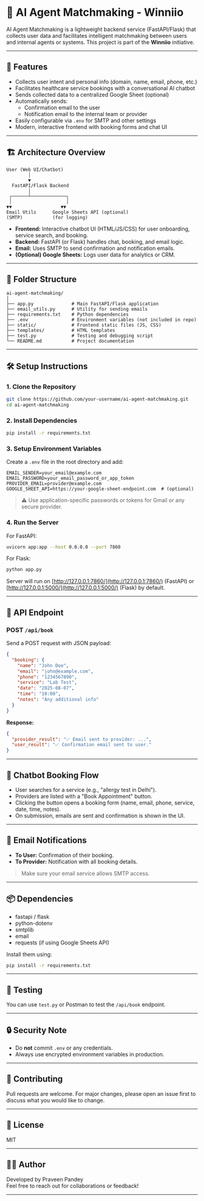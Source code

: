 # 🤖 AI Agent Matchmaking - Winniio

AI Agent Matchmaking is a lightweight backend service (FastAPI/Flask) that collects user data and facilitates intelligent matchmaking between users and internal agents or systems. This project is part of the **Winniio** initiative.

---

## 🚀 Features

- Collects user intent and personal info (domain, name, email, phone, etc.)
- Facilitates healthcare service bookings with a conversational AI chatbot
- Sends collected data to a centralized Google Sheet (optional)
- Automatically sends:
  - Confirmation email to the user
  - Notification email to the internal team or provider
- Easily configurable via `.env` for SMTP and other settings
- Modern, interactive frontend with booking forms and chat UI

---

## 🏗️ Architecture Overview

```
User (Web UI/Chatbot)
        │
        ▼
  FastAPI/Flask Backend
        │
 ┌──────┴─────────────┐
 │                    │
▼▼                  ▼▼
Email Utils      Google Sheets API (optional)
(SMTP)           (for logging)
```

- **Frontend:** Interactive chatbot UI (HTML/JS/CSS) for user onboarding, service search, and booking.
- **Backend:** FastAPI (or Flask) handles chat, booking, and email logic.
- **Email:** Uses SMTP to send confirmation and notification emails.
- **(Optional) Google Sheets:** Logs user data for analytics or CRM.

---

## 📂 Folder Structure

```
ai-agent-matchmaking/
│
├── app.py              # Main FastAPI/Flask application
├── email_utils.py      # Utility for sending emails
├── requirements.txt    # Python dependencies
├── .env                # Environment variables (not included in repo)
├── static/             # Frontend static files (JS, CSS)
├── templates/          # HTML templates
├── test.py             # Testing and debugging script
└── README.md           # Project documentation
```

---

## 🛠️ Setup Instructions

### 1. Clone the Repository
```bash
git clone https://github.com/your-username/ai-agent-matchmaking.git
cd ai-agent-matchmaking
```

### 2. Install Dependencies
```bash
pip install -r requirements.txt
```

### 3. Setup Environment Variables
Create a `.env` file in the root directory and add:
```env
EMAIL_SENDER=your_email@example.com
EMAIL_PASSWORD=your_email_password_or_app_token
PROVIDER_EMAIL=provider@example.com
GOOGLE_SHEET_API=https://your-google-sheet-endpoint.com  # (optional)
```
> ⚠️ Use application-specific passwords or tokens for Gmail or any secure provider.

### 4. Run the Server
For FastAPI:
```bash
uvicorn app:app --host 0.0.0.0 --port 7860
```
For Flask:
```bash
python app.py
```
Server will run on [http://127.0.0.1:7860/](http://127.0.0.1:7860/) (FastAPI) or [http://127.0.0.1:5000/](http://127.0.0.1:5000/) (Flask) by default.

---

## 📩 API Endpoint

### POST `/api/book`
Send a POST request with JSON payload:
```json
{
  "booking": {
    "name": "John Doe",
    "email": "john@example.com",
    "phone": "1234567890",
    "service": "Lab Test",
    "date": "2025-08-07",
    "time": "10:00",
    "notes": "Any additional info"
  }
}
```
**Response:**
```json
{
  "provider_result": "✅ Email sent to provider: ...",
  "user_result": "✅ Confirmation email sent to user."
}
```

---

## 💬 Chatbot Booking Flow

- User searches for a service (e.g., "allergy test in Delhi").
- Providers are listed with a "Book Appointment" button.
- Clicking the button opens a booking form (name, email, phone, service, date, time, notes).
- On submission, emails are sent and confirmation is shown in the UI.

---

## 📧 Email Notifications

- **To User:** Confirmation of their booking.
- **To Provider:** Notification with all booking details.

> Make sure your email service allows SMTP access.

---

## 📦 Dependencies

- fastapi / flask
- python-dotenv
- smtplib
- email
- requests (if using Google Sheets API)

Install them using:
```bash
pip install -r requirements.txt
```

---

## 🧪 Testing

You can use `test.py` or Postman to test the `/api/book` endpoint.

---

## 🔒 Security Note

- Do **not** commit `.env` or any credentials.
- Always use encrypted environment variables in production.

---

## 🙌 Contributing

Pull requests are welcome. For major changes, please open an issue first to discuss what you would like to change.

---

## 📜 License

MIT

---

## 👨‍💻 Author

Developed by Praveen Pandey  
Feel free to reach out for collaborations or feedback!

--- 